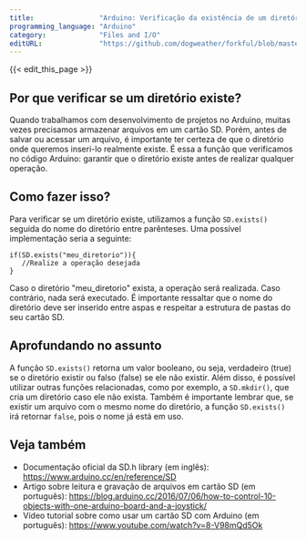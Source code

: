 ```yaml
---
title:                "Arduino: Verificação da existência de um diretório."
programming_language: "Arduino"
category:             "Files and I/O"
editURL:              "https://github.com/dogweather/forkful/blob/master/content/pt/arduino/checking-if-a-directory-exists.md"
---
```


{{< edit_this_page >}}

## Por que verificar se um diretório existe?

Quando trabalhamos com desenvolvimento de projetos no Arduino, muitas vezes precisamos armazenar arquivos em um cartão SD. Porém, antes de salvar ou acessar um arquivo, é importante ter certeza de que o diretório onde queremos inseri-lo realmente existe. É essa a função que verificamos no código Arduino: garantir que o diretório existe antes de realizar qualquer operação.

## Como fazer isso?

Para verificar se um diretório existe, utilizamos a função ```SD.exists()``` seguida do nome do diretório entre parênteses. Uma possível implementação seria a seguinte:

```Arduino
if(SD.exists("meu_diretorio")){
   //Realize a operação desejada
}
```

Caso o diretório "meu_diretorio" exista, a operação será realizada. Caso contrário, nada será executado. É importante ressaltar que o nome do diretório deve ser inserido entre aspas e respeitar a estrutura de pastas do seu cartão SD.

## Aprofundando no assunto

A função ```SD.exists()``` retorna um valor booleano, ou seja, verdadeiro (true) se o diretório existir ou falso (false) se ele não existir. Além disso, é possível utilizar outras funções relacionadas, como por exemplo, a ```SD.mkdir()```, que cria um diretório caso ele não exista. Também é importante lembrar que, se existir um arquivo com o mesmo nome do diretório, a função ```SD.exists()``` irá retornar ```false```, pois o nome já está em uso.

## Veja também

- Documentação oficial da SD.h library (em inglês): https://www.arduino.cc/en/reference/SD
- Artigo sobre leitura e gravação de arquivos em cartão SD (em português): https://blog.arduino.cc/2016/07/06/how-to-control-10-objects-with-one-arduino-board-and-a-joystick/ 
- Vídeo tutorial sobre como usar um cartão SD com Arduino (em português): https://www.youtube.com/watch?v=8-V98mQd5Ok